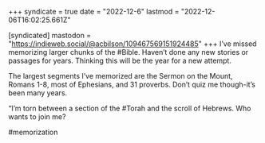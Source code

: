 +++
syndicate = true
date = "2022-12-6"
lastmod = "2022-12-06T16:02:25.661Z"

[syndicated]
mastodon = "https://indieweb.social/@acbilson/109467569151924485"
+++
I’ve missed memorizing larger chunks of the #Bible. Haven’t done any new stories or passages for years. Thinking this will be the year for a new attempt.

The largest segments I’ve memorized are the Sermon on the Mount, Romans 1-8, most of Ephesians, and 31 proverbs. Don’t quiz me though-it’s been many years.

“I’m torn between a section of the #Torah and the scroll of Hebrews. Who wants to join me?

#memorization